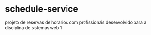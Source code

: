 # schedule-service
projeto de reservas de horarios com profissionais desenvolvido para a disciplina de sistemas web 1 
